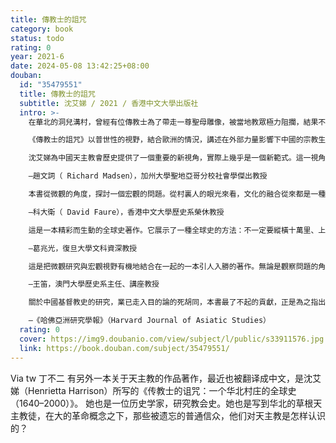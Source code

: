 ```yaml
---
title: 傳教士的詛咒
category: book
status: todo
rating: 0
year: 2021-6
date: 2024-05-08 13:42:25+08:00
douban:
  id: "35479551"
  title: 傳教士的詛咒
  subtitle: 沈艾娣 / 2021 / 香港中文大學出版社
  intro: >-
    在華北的洞兒溝村，曾經有位傳教士為了帶走一尊聖母雕像，被當地教眾極力阻攔，結果不歡而散；離開之際，他憤而詛咒這個農村將會遭受七年天災，誰知不幸言中。為了解咒，這些天主教村民走到山上興建了一座七苦聖母堂，年復一年的冰雹才終於停止。口耳相傳的故事還有相類似的版本，它們的共同背景，是傳教士與依附他們的貧苦村民之間千絲萬縷的對抗關係，屬於一場在更大範圍內、日益整合中國天主教和國際教會的博弈。可惜像洞兒溝這樣天主教已經傳播了三百多年的村莊，一直消失於經典的中國史和教會史敘事中。

    《傳教士的詛咒》以普世性的視野，結合歐洲的情況，講述在外部力量影響下中國的宗教生態如何變遷、借鑒與融合。沈艾娣教授透過山西洞兒溝的案例，為我們提供了遠超出「禮儀之爭」或「文化適應」的視域—從17世紀耶穌會傳教開始，天主教就適應了中國傳統文化，只不過中外傳教士、教眾及羅馬教廷，在各種衝突和妥協中無意地形成一股合力，試圖把本地教會拉到全球發展的潮流中，而這個進程一直延續至今。

    沈艾娣為中國天主教會歷史提供了一個重要的新視角，實際上幾乎是一個新範式。這一視角對世俗歷史學來說是變革性的，因為它促使我們重新認識殖民主義的影響，並找出聯繫中國史與世界史的新方法。

    ―趙文詞（ Richard Madsen），加州大學聖地亞哥分校社會學傑出教授

    本書從微觀的角度，探討一個宏觀的問題。從村裏人的眼光來看，文化的融合從來都是一種日常的生活。

    ―科大衛（ David Faure），香港中文大學歷史系榮休教授

    這是一本精彩而生動的全球史著作。它展示了一種全球史的方法：不一定要縱橫十萬里、上下五千年，而可以發掘各種微妙的全球性聯繫、交流和影響。就像這個山西村莊的足跡、認同和想像，竟然遠渡重洋連到了羅馬教廷，這就是全球史。

    ―葛兆光，復旦大學文科資深教授

    這是把微觀研究與宏觀視野有機地結合在一起的一本引人入勝的著作。無論是觀察問題的角度、歷史資料的發掘，還是研究的方法，以及對我們了解天主教在華傳播的曲折經歷，都提供了一個非常有意義的個案。

    ―王笛，澳門大學歷史系主任、講座教授

    關於中國基督教史的研究，業已走入目的論的死胡同，本書最了不起的貢獻，正是為之指出了一條新路。……作者格外強調中國天主教社會生活和宗教實踐在地方和全球兩個層面的互動，由此為中國基督教史研究帶來一種範式轉移，這同樣能啟發中國現代史其他領域的研究。

    ―《哈佛亞洲研究學報》（Harvard Journal of Asiatic Studies）
  rating: 0
  cover: https://img9.doubanio.com/view/subject/l/public/s33911576.jpg
  link: https://book.douban.com/subject/35479551/
---
```


Via tw 丁不二 有另外一本关于天主教的作品著作，最近也被翻译成中文，是沈艾娣（Henrietta Harrison）所写的《传教士的诅咒：一个华北村庄的全球史（1640–2000）》。 她也是一位历史学家，研究教会史。她也是写到华北的草根天主教徒，在大的革命概念之下，那些被遗忘的普通信众，他们对天主教是怎样认识的？

